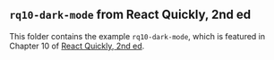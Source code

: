 ## `rq10-dark-mode` from React Quickly, 2nd ed

This folder contains the example `rq10-dark-mode`, which is featured in Chapter 10 of [React Quickly, 2nd ed](https://reactquickly.dev).
